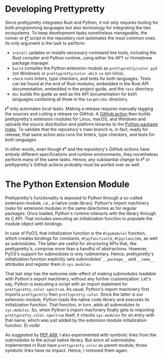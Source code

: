 # Developing Prettypretty

Since prettypretty integrates Rust and Python, it not only requires tooling for
both programming languages but also technology for integrating the two
ecosystems. To keep development tasks nonetheless manageable, the runner or
[**r²**](https://github.com/apparebit/prettypretty/blob/main/rr.sh) script in
the repository root automates the most common ones. Its only argument is the
task to perform:

  * `install` updates or installs necessary command line tools, including the
    Rust compiler and Python runtime, using either the APT or Homebrew package
    manager.
  * `build` compiles the Python extension module as `prettypretty/color.pyd` (on
    Windows) or `prettypretty/color.abi3.so` (on Unix).
  * `check` runs linters, type checkers, and tests for both languages. Tests can
    be found at the end of Rust modules, embedded in the Rust API documentation,
    embedded in the project guide, and the `test` directory.
  * `doc` builds the guide as well as the API documentation for both languages
    combining all three in the `target/doc` directory.

**r²** only automates local tasks. Making a release requires manually tagging
the sources and cutting a release on GitHub. A [GitHub
action](https://github.com/apparebit/prettypretty/actions) then builds
prettypretty's extension modules for Linux, macOS, and Windows and uploads the
source distribution and platform binaries to the [Python package
index](https://pypi.org/project/prettypretty/). To validate that the
repository's main branch is, in fact, ready for release, that same action also
runs the linters, type checkers, and tests for both languages.

In other words, even though **r²** and the repository's GitHub actions have
entirely different specifications and runtime environments, they nonetheless
perform many of the same tasks. Hence, any substantial change to **r²** or
prettypretty's GitHub actions probably must be ported over as well.


# The Python Extension Module

Prettypretty's functionality is exposed to Python through a so-called extension
module, i.e., a native code library. Python's import machinery looks for
extension modules in the same directories as for regular packages. Once loaded,
Python's runtime interacts with the library through its C API. That includes
executing an initialization function to populate the module object with
bindings.

In case of PyO3, that initialization function is the `#[pymodule]` function,
which creates bindings for constants, `#[pyfunction]`s, `#[pyclass]`es, as well
as submodules. The latter are useful for structuring APIs that, like
prettypretty's, comprise more than a handful of abstractions. However, PyO3's
support for submodules is only rudimentary. Hence, prettypretty's initialization
function explicitly sets submodules' `__package__` and `__name__` attributes and
register them in `sys.modules`.

That last step has the welcome side-effect of making submodules loadable with
Python's import machinery, without any further customization. Let's say, Python
is executing a script with an import statement for
`prettypretty.color.spectrum`. As usual, Python's import machinery first imports
`prettypretty` then `prettypretty.color`. Since the latter is our extension
module, Python loads the native code library and executes its initialization
function. That function, in turn, adds all submodules to `sys.modules`. So, when
Python's import machinery finally gets to importing
`prettypretty.color.spectrum` itself, it checks `sys.modules` for an entry with
that name, which was just added by the extension module initialization function.
Et voilà!

As suggested by [PEP 489](https://peps.python.org/pep-0489/), I also
experimented with symbolic links from the submodules to the actual native
library. But since all submodules implemented in Rust have `prettypretty.color`
as parent module, those symbolic links have no impact. Hence, I removed them
again.
